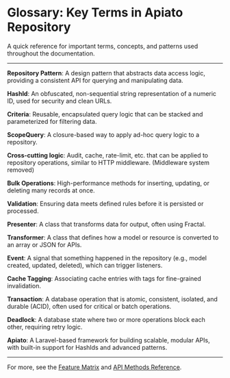 # Glossary: Key Terms in Apiato Repository

A quick reference for important terms, concepts, and patterns used throughout the documentation.

---

**Repository Pattern**: A design pattern that abstracts data access logic, providing a consistent API for querying and manipulating data.

**HashId**: An obfuscated, non-sequential string representation of a numeric ID, used for security and clean URLs.

**Criteria**: Reusable, encapsulated query logic that can be stacked and parameterized for filtering data.

**ScopeQuery**: A closure-based way to apply ad-hoc query logic to a repository.

**Cross-cutting logic**: Audit, cache, rate-limit, etc. that can be applied to repository operations, similar to HTTP middleware. (Middleware system removed)

**Bulk Operations**: High-performance methods for inserting, updating, or deleting many records at once.

**Validation**: Ensuring data meets defined rules before it is persisted or processed.

**Presenter**: A class that transforms data for output, often using Fractal.

**Transformer**: A class that defines how a model or resource is converted to an array or JSON for APIs.

**Event**: A signal that something happened in the repository (e.g., model created, updated, deleted), which can trigger listeners.

**Cache Tagging**: Associating cache entries with tags for fine-grained invalidation.

**Transaction**: A database operation that is atomic, consistent, isolated, and durable (ACID), often used for critical or batch operations.

**Deadlock**: A database state where two or more operations block each other, requiring retry logic.

**Apiato**: A Laravel-based framework for building scalable, modular APIs, with built-in support for HashIds and advanced patterns.

---

For more, see the [Feature Matrix](feature-matrix.md) and [API Methods Reference](reference/api-methods.md).
